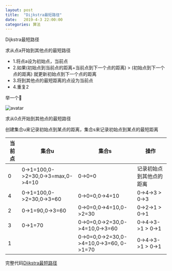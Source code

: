 ```yaml
---
layout: post
title:  "Dijkstra最短路径"
date:   2019-4-3 22:00:00
categories: 算法
---
```


Dijkstra最短路径

求从点a开始到其他点的最短路径

- 1.将点a设为初始点，当前点
- 2.如果(初始点到当前点的距离+当前点到下一个点的距离) > (初始点到下一个点的距离) 就更新初始点到下一个点的距离
- 3.将到其他点的最短距离的点设为当前点
- 4.重复2

举一个🌰

![avatar](https://raw.githubusercontent.com/daysleep666/blog/master/src/img/article/dijkstra.jpg)


求从0点开始到其他点的最短路径

创建集合u来记录初始点到某点的距离，集合s来记录初始点到某点的最短距离

| 当前点   |      集合u      |  集合s | 操作
|----------|-------------|------|-------|
| 0		 |  0->1=100,0->2=30,0->3=max,0->4=10 | 0->0=0 |记录初始点到其他点的距离|
| 4 | 0->1=100,0->2=30,0->3=60 | 0->0=0,0->4=10 | 0->4->3 > 0->3|
| 2 | 0->1=90,0->3=60 | 0->0=0,0->4=10,0->2=30|0->2->1 > 0->1|
| 3 | 0->1=70 | 0->0=0,0->2=30,0->4=10,0->3=60|0->4->3->1 > 0->1|
| 1 |  | 0->0=0,0->2=30,0->4=10,0->3=60, 0->1=70|0->4->3->1 > 0->1|


完整代码[Dijkstra最短路径](https://github.com/daysleep666/someproject/blob/master/datastruct/graph/dijkstra/main.go "Dijkstra最短路径")